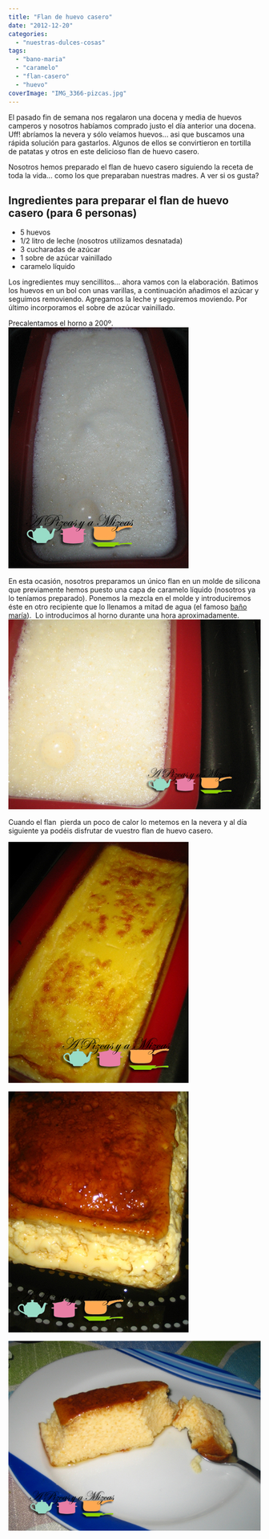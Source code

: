 ```yaml
---
title: "Flan de huevo casero"
date: "2012-12-20"
categories:
  - "nuestras-dulces-cosas"
tags:
  - "bano-maria"
  - "caramelo"
  - "flan-casero"
  - "huevo"
coverImage: "IMG_3366-pizcas.jpg"
---
```


El pasado fin de semana nos regalaron una docena y media de huevos camperos y nosotros habíamos comprado justo el día anterior una docena. Uff! abríamos la nevera y sólo veíamos huevos... asi que buscamos una rápida solución para gastarlos. Algunos de ellos se convirtieron en tortilla de patatas y otros en este delicioso flan de huevo casero.

Nosotros hemos preparado el flan de huevo casero siguiendo la receta de toda la vida... como los que preparaban nuestras madres. A ver si os gusta?



## Ingredientes para preparar el flan de huevo casero (para 6 personas)

- 5 huevos
- 1/2 litro de leche (nosotros utilizamos desnatada)
- 3 cucharadas de azúcar
- 1 sobre de azúcar vainillado
- caramelo líquido

Los ingredientes muy sencillitos... ahora vamos con la elaboración. Batimos los huevos en un bol con unas varillas, a continuación añadimos el azúcar y seguimos removiendo. Agregamos la leche y seguiremos moviendo. Por último incorporamos el sobre de azúcar vainillado.

Precalentamos el horno a 200º.![flan de huevo casero](images/IMG_3349-pizcas.jpg "flan de huevo casero(pizcas)")

En esta ocasión, nosotros preparamos un único flan en un molde de silicona que previamente hemos puesto una capa de caramelo líquido (nosotros ya lo teníamos preparado). Ponemos la mezcla en el molde y introduciremos éste en otro recipiente que lo llenamos a mitad de agua (el famoso [baño maría](http://es.wikipedia.org/wiki/Ba%C3%B1o_Mar%C3%ADa)).  Lo introducimos al horno durante una hora aproximadamente.![flan de huevo casero](images/IMG_3351-pizcas.jpg "flan de huevo casero(pizcas)")



Cuando el flan  pierda un poco de calor lo metemos en la nevera y al día siguiente ya podéis disfrutar de vuestro flan de huevo casero.

![flan de huevo casero](images/IMG_3361-pizcas.jpg "flan de huevo casero (pizcas)")



![flan de huevo](images/IMG_3366-pizcas.jpg "flan de huevo (pizcas)")

![flan de huevo](images/IMG_3374-pizcas.jpg "flan de huevo(pizcas)")
